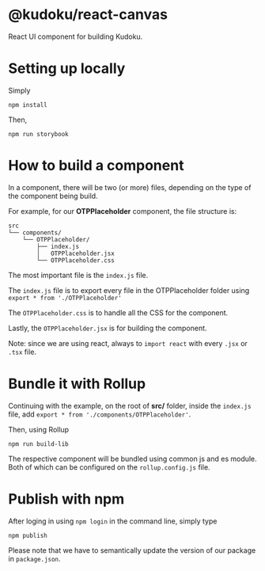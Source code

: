 # @kudoku/react-canvas

React UI component for building Kudoku.

# Setting up locally

Simply

```
npm install
```

Then,

```
npm run storybook
```

# How to build a component

In a component, there will be two (or more) files, depending on the type of the component being build.

For example, for our **OTPPlaceholder** component, the file structure is:

```
src
└── components/
    └── OTPPlaceholder/
        ├── index.js
        │   OTPPlaceholder.jsx
        └── OTPPlaceholder.css
```

The most important file is the `index.js` file.

The `index.js` file is to export every file in the OTPPlaceholder folder using `export * from './OTPPlaceholder'`

The `OTPPlaceholder.css` is to handle all the CSS for the component.

Lastly, the `OTPPlaceholder.jsx` is for building the component.

Note: since we are using react, always to `import react` with every `.jsx` or `.tsx` file.

# Bundle it with Rollup

Continuing with the example, on the root of **src/** folder, inside the `index.js` file, add `export * from './components/OTPPlaceholder'`.

Then, using Rollup

```
npm run build-lib
```

The respective component will be bundled using common js and es module. Both of which can be configured on the `rollup.config.js` file.

# Publish with npm

After loging in using `npm login` in the command line, simply type

```
npm publish
```

Please note that we have to semantically update the version of our package in `package.json`.
